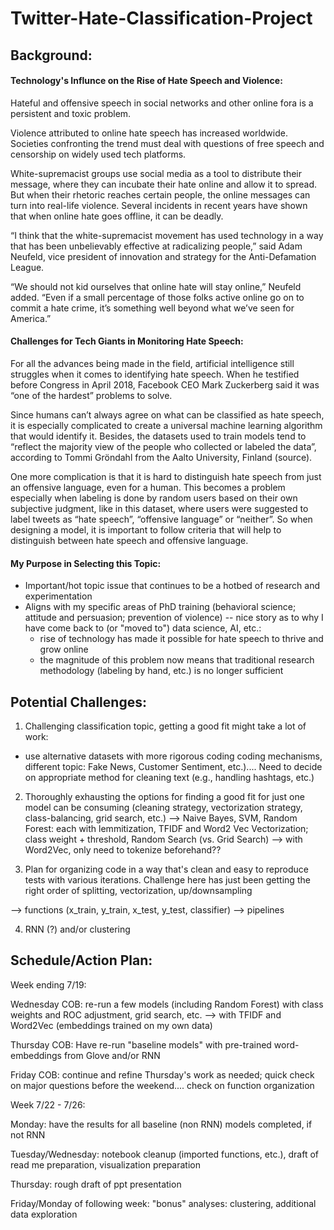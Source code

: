 # Twitter-Hate-Classification-Project


## Background:  

#### Technology's Influnce on the Rise of Hate Speech and Violence:

Hateful and offensive speech in social networks and other online fora is a persistent and toxic problem. 

Violence attributed to online hate speech has increased worldwide. Societies confronting the trend must deal with questions of free speech and censorship on widely used tech platforms.

White-supremacist groups use social media as a tool to distribute their message, where they can incubate their hate online and allow it to spread. But when their rhetoric reaches certain people, the online messages can turn into real-life violence. Several incidents in recent years have shown that when online hate goes offline, it can be deadly.

“I think that the white-supremacist movement has used technology in a way that has been unbelievably effective at radicalizing people,” said Adam Neufeld, vice president of innovation and strategy for the Anti-Defamation League.

“We should not kid ourselves that online hate will stay online,” Neufeld added. “Even if a small percentage of those folks active online go on to commit a hate crime, it’s something well beyond what we’ve seen for America.”


#### Challenges for Tech Giants in Monitoring Hate Speech:

For all the advances being made in the field, artificial intelligence still struggles when it comes to identifying hate speech. When he testified before Congress in April 2018, Facebook CEO Mark Zuckerberg said it was “one of the hardest” problems to solve.

Since humans can’t always agree on what can be classified as hate speech, it is especially complicated to create a universal machine learning algorithm that would identify it. Besides, the datasets used to train models tend to “reflect the majority view of the people who collected or labeled the data”, according to Tommi Gröndahl from the Aalto University, Finland (source).

One more complication is that it is hard to distinguish hate speech from just an offensive language, even for a human. This becomes a problem especially when labeling is done by random users based on their own subjective judgment, like in this dataset, where users were suggested to label tweets as “hate speech”, “offensive language” or “neither”. So when designing a model, it is important to follow criteria that will help to distinguish between hate speech and offensive language.

#### My Purpose in Selecting this Topic:

- Important/hot topic issue that continues to be a hotbed of research and experimentation
- Aligns with my specific areas of PhD training (behavioral science; attitude and persuasion; prevention of violence)
 -- nice story as to why I have come back to (or "moved to") data science, AI, etc.:
   - rise of technology has made it possible for hate speech to thrive and grow online
   - the magnitude of this problem now means that traditional research methodology (labeling by hand, etc.) is no longer sufficient 


## Potential Challenges:

1. Challenging classification topic, getting a good fit might take a lot of work: 
- use alternative datasets with more rigorous coding coding mechanisms, different topic: Fake News, Customer Sentiment, etc.).... Need to decide on appropriate method for cleaning text (e.g., handling hashtags, etc.)

2. Thoroughly exhausting the options for finding a good fit for just one model can be consuming (cleaning strategy, vectorization strategy, class-balancing, grid search, etc.)
 --> Naive Bayes, SVM, Random Forest:  each with lemmitization, TFIDF and Word2 Vec Vectorization; class weight + threshold, Random Search (vs. Grid Search)
 --> with Word2Vec, only need to tokenize beforehand??
 
3. Plan for organizing code in a way that's clean and easy to reproduce tests with various iterations.  Challenge here has just been getting the right order of splitting, vectorization, up/downsampling

--> functions (x_train, y_train, x_test, y_test, classifier) 
--> pipelines 

4. RNN (?) and/or clustering

   
## Schedule/Action Plan: 

Week ending 7/19:

Wednesday COB: re-run a few models (including Random Forest) with class weights and ROC adjustment, grid search, etc. 
--> with TFIDF and Word2Vec (embeddings trained on my own data)

Thursday COB:  Have re-run "baseline models" with pre-trained word-embeddings from Glove and/or RNN

Friday COB: continue and refine Thursday's work as needed; quick check on major questions before the weekend.... check on function organization


Week 7/22 - 7/26:

Monday: have the results for all baseline (non RNN) models completed, if not RNN

Tuesday/Wednesday: notebook cleanup (imported functions, etc.), draft of read me preparation, visualization preparation

Thursday: rough draft of ppt presentation

Friday/Monday of following week: "bonus" analyses:  clustering, additional data exploration



